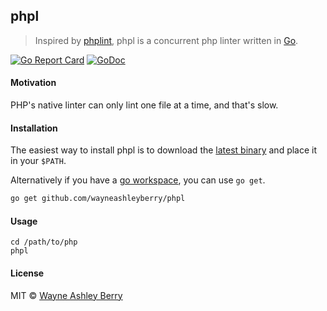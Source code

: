 ## phpl

> Inspired by [phplint](https://github.com/wayneashleyberry/phplint), phpl is a concurrent php linter written in [Go](https://golang.org/).

[![Go Report Card](https://goreportcard.com/badge/github.com/wayneashleyberry/phpl)](https://goreportcard.com/report/github.com/wayneashleyberry/phpl)
[![GoDoc](https://godoc.org/github.com/wayneashleyberry/phpl?status.svg)](https://godoc.org/github.com/wayneashleyberry/phpl)

#### Motivation

PHP's native linter can only lint one file at a time, and that's slow.

#### Installation

The easiest way to install phpl is to download the [latest
binary](https://github.com/wayneashleyberry/phpl/releases/latest) and place it
in your `$PATH`.

Alternatively if you have a [go
workspace](https://golang.org/doc/code.html#Workspaces), you can use `go get`.

```sh
go get github.com/wayneashleyberry/phpl
```

#### Usage

```
cd /path/to/php
phpl
```

#### License

MIT © [Wayne Ashley Berry](https://www.wayneashleyberry.com)
